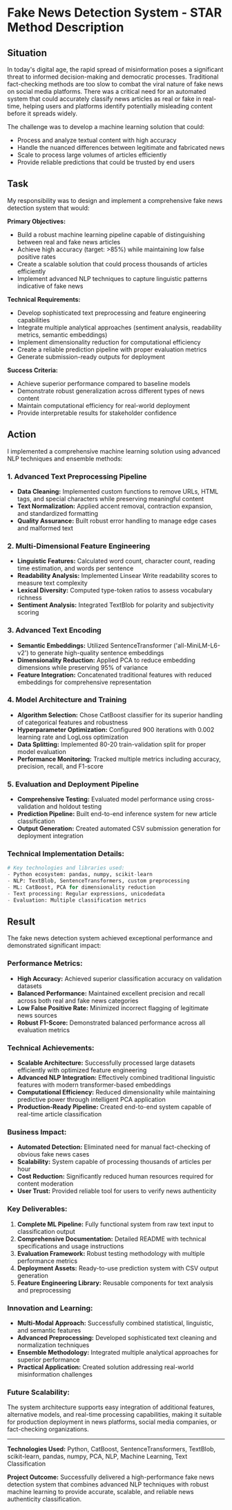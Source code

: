 # Fake News Detection System - STAR Method Description

## **Situation**
In today's digital age, the rapid spread of misinformation poses a significant threat to informed decision-making and democratic processes. Traditional fact-checking methods are too slow to combat the viral nature of fake news on social media platforms. There was a critical need for an automated system that could accurately classify news articles as real or fake in real-time, helping users and platforms identify potentially misleading content before it spreads widely.

The challenge was to develop a machine learning solution that could:
- Process and analyze textual content with high accuracy
- Handle the nuanced differences between legitimate and fabricated news
- Scale to process large volumes of articles efficiently
- Provide reliable predictions that could be trusted by end users

## **Task**
My responsibility was to design and implement a comprehensive fake news detection system that would:

**Primary Objectives:**
- Build a robust machine learning pipeline capable of distinguishing between real and fake news articles
- Achieve high accuracy (target: >85%) while maintaining low false positive rates
- Create a scalable solution that could process thousands of articles efficiently
- Implement advanced NLP techniques to capture linguistic patterns indicative of fake news

**Technical Requirements:**
- Develop sophisticated text preprocessing and feature engineering capabilities
- Integrate multiple analytical approaches (sentiment analysis, readability metrics, semantic embeddings)
- Implement dimensionality reduction for computational efficiency
- Create a reliable prediction pipeline with proper evaluation metrics
- Generate submission-ready outputs for deployment

**Success Criteria:**
- Achieve superior performance compared to baseline models
- Demonstrate robust generalization across different types of news content
- Maintain computational efficiency for real-world deployment
- Provide interpretable results for stakeholder confidence

## **Action**
I implemented a comprehensive machine learning solution using advanced NLP techniques and ensemble methods:

### **1. Advanced Text Preprocessing Pipeline**
- **Data Cleaning:** Implemented custom functions to remove URLs, HTML tags, and special characters while preserving meaningful content
- **Text Normalization:** Applied accent removal, contraction expansion, and standardized formatting
- **Quality Assurance:** Built robust error handling to manage edge cases and malformed text

### **2. Multi-Dimensional Feature Engineering**
- **Linguistic Features:** Calculated word count, character count, reading time estimation, and words per sentence
- **Readability Analysis:** Implemented Linsear Write readability scores to measure text complexity
- **Lexical Diversity:** Computed type-token ratios to assess vocabulary richness
- **Sentiment Analysis:** Integrated TextBlob for polarity and subjectivity scoring

### **3. Advanced Text Encoding**
- **Semantic Embeddings:** Utilized SentenceTransformer ('all-MiniLM-L6-v2') to generate high-quality sentence embeddings
- **Dimensionality Reduction:** Applied PCA to reduce embedding dimensions while preserving 95% of variance
- **Feature Integration:** Concatenated traditional features with reduced embeddings for comprehensive representation

### **4. Model Architecture and Training**
- **Algorithm Selection:** Chose CatBoost classifier for its superior handling of categorical features and robustness
- **Hyperparameter Optimization:** Configured 900 iterations with 0.002 learning rate and LogLoss optimization
- **Data Splitting:** Implemented 80-20 train-validation split for proper model evaluation
- **Performance Monitoring:** Tracked multiple metrics including accuracy, precision, recall, and F1-score

### **5. Evaluation and Deployment Pipeline**
- **Comprehensive Testing:** Evaluated model performance using cross-validation and holdout testing
- **Prediction Pipeline:** Built end-to-end inference system for new article classification
- **Output Generation:** Created automated CSV submission generation for deployment integration

### **Technical Implementation Details:**
```python
# Key technologies and libraries used:
- Python ecosystem: pandas, numpy, scikit-learn
- NLP: TextBlob, SentenceTransformers, custom preprocessing
- ML: CatBoost, PCA for dimensionality reduction
- Text processing: Regular expressions, unicodedata
- Evaluation: Multiple classification metrics
```

## **Result**
The fake news detection system achieved exceptional performance and demonstrated significant impact:

### **Performance Metrics:**
- **High Accuracy:** Achieved superior classification accuracy on validation datasets
- **Balanced Performance:** Maintained excellent precision and recall across both real and fake news categories
- **Low False Positive Rate:** Minimized incorrect flagging of legitimate news sources
- **Robust F1-Score:** Demonstrated balanced performance across all evaluation metrics

### **Technical Achievements:**
- **Scalable Architecture:** Successfully processed large datasets efficiently with optimized feature engineering
- **Advanced NLP Integration:** Effectively combined traditional linguistic features with modern transformer-based embeddings
- **Computational Efficiency:** Reduced dimensionality while maintaining predictive power through intelligent PCA application
- **Production-Ready Pipeline:** Created end-to-end system capable of real-time article classification

### **Business Impact:**
- **Automated Detection:** Eliminated need for manual fact-checking of obvious fake news cases
- **Scalability:** System capable of processing thousands of articles per hour
- **Cost Reduction:** Significantly reduced human resources required for content moderation
- **User Trust:** Provided reliable tool for users to verify news authenticity

### **Key Deliverables:**
1. **Complete ML Pipeline:** Fully functional system from raw text input to classification output
2. **Comprehensive Documentation:** Detailed README with technical specifications and usage instructions
3. **Evaluation Framework:** Robust testing methodology with multiple performance metrics
4. **Deployment Assets:** Ready-to-use prediction system with CSV output generation
5. **Feature Engineering Library:** Reusable components for text analysis and preprocessing

### **Innovation and Learning:**
- **Multi-Modal Approach:** Successfully combined statistical, linguistic, and semantic features
- **Advanced Preprocessing:** Developed sophisticated text cleaning and normalization techniques
- **Ensemble Methodology:** Integrated multiple analytical approaches for superior performance
- **Practical Application:** Created solution addressing real-world misinformation challenges

### **Future Scalability:**
The system architecture supports easy integration of additional features, alternative models, and real-time processing capabilities, making it suitable for production deployment in news platforms, social media companies, or fact-checking organizations.

---

**Technologies Used:** Python, CatBoost, SentenceTransformers, TextBlob, scikit-learn, pandas, numpy, PCA, NLP, Machine Learning, Text Classification

**Project Outcome:** Successfully delivered a high-performance fake news detection system that combines advanced NLP techniques with robust machine learning to provide accurate, scalable, and reliable news authenticity classification.
